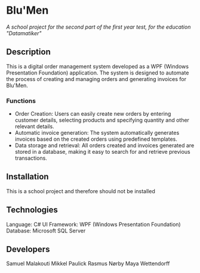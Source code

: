 # **Blu'Men**
*A school project for the second part of the first year test, for the education "Datamatiker"*


## **Description**
This is a digital order management system developed as a WPF (Windows Presentation Foundation) application. 
The system is designed to automate the process of creating and managing orders and generating invoices for Blu'Men.

### **Functions**
* Order Creation: Users can easily create new orders by entering customer details, selecting products and specifying quantity and other relevant details.
* Automatic invoice generation: The system automatically generates invoices based on the created orders using predefined templates.
* Data storage and retrieval: All orders created and invoices generated are stored in a database, making it easy to search for and retrieve previous transactions.

## **Installation**
This is a school project and therefore should not be installed

## **Technologies**
Language: C#
UI Framework: WPF (Windows Presentation Foundation)
Database: Microsoft SQL Server

## **Developers**
Samuel Malakouti
Mikkel Paulick
Rasmus Nørby
Maya Wettendorff
